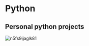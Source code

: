 # Python
## Personal python projects 
![n5fs9ijaglk81](https://user-images.githubusercontent.com/78127468/158583048-f2c26f30-9a2d-45fe-bf2c-07722d58f85b.jpg)
